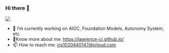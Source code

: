 ### Hi there 👋
<picture>
  <source media="(prefers-color-scheme: dark)" srcset="https://github-readme-stats-yujincheng08.vercel.app/api?theme=onedark&username=lawrence-cj&show_icons=true&include_all_commits=true&show=reviews%2Cdiscussions_answered&rank_icon=percentile&role=OWNER%2CORGANIZATION_MEMBER%2CCOLLABORATOR">
  <img src="https://github-readme-stats-yujincheng08.vercel.app/api?username=lawrence-cj&show_icons=true&include_all_commits=true&show=reviews%2Cdiscussions_answered&rank_icon=percentile&role=OWNER%2CORGANIZATION_MEMBER%2CCOLLABORATOR">
</picture>

<!--
[![Top Langs](https://github-readme-stats-git-masterorgs-github-readme-stats-team.vercel.app/api/top-langs/?username=lawrence-cj)](https://github.com/anuraghazra/github-readme-stats)
-->

- 🔭 I’m currently working on AIGC, Foundation Models, Autonomy System, etc.
- 🌱Know more about me: https://lawrence-cj.github.io/
- 📫 How to reach me: cjs1020440147@icloud.com
  
<!--
**lawrence-cj/lawrence-cj** is a ✨ _special_ ✨ repository because its `README.md` (this file) appears on your GitHub profile.

Here are some ideas to get you started:

- 🔭 I’m currently working on ...
- 🌱 I’m currently learning ...
- 👯 I’m looking to collaborate on ...
- 🤔 I’m looking for help with ...
- 💬 Ask me about ...
- 📫 How to reach me: ...
- 😄 Pronouns: ...
- ⚡ Fun fact: ...
-->
